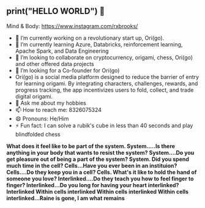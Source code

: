 ## print("HELLO WORLD") 👋
Mind & Body: https://www.instagram.com/rxbrooks/
- 🔭 I’m currently working on a revolutionary start up, Ori(go). 
- 🌱 I’m currently learning Azure, Databricks, reinforcement learning, Apache Spark, and Data Engineering 
- 👯 I’m looking to collaborate on cryptocurrency, origami, chess, Ori(go) and other offered data projects
- 🤔 I’m looking for a Co-founder for Ori(go)
- Ori(go) is a social media platform designed to reduce the barrier of entry for learning origami. By integrating characters, challenges, rewards, and progress tracking, the app incentivizes users to fold, collect, and trade digital origami.
- 💬 Ask me about my hobbies 
- 📫 How to reach me: 8326075324
- 😄 Pronouns: He/Him
- ⚡ Fun fact: I can solve a rubik's cube in less than 40 seconds and play blindfolded chess

**What does it feel like to be part of the system. System.....Is there anything in your body that wants to resist the system? System....Do you get pleasure out of being a part of the system? System.
Did you spend much time in the cell? Cells...Have you ever been in an instituion? Cells....Do they keep you in a cell? Cells.
What's it like to hold the hand of someone you love? Interlinked....Do they teach you how to feel finger to finger? Interlinked...Do you long for having your heart interlinked? Interlinked
Within cells interlinked
Within cells interlinked
Within cells interlinked...Raine is gone, I am what remains**

<!--
**Rxbrooks15/Rxbrooks15** is a ✨ _special_ ✨ repository because its `README.md` (this file) appears on your GitHub profile.

Here are some ideas to get you started:


-->
